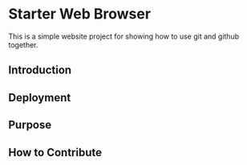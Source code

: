 # Starter Web Browser

This is a simple website project for
showing how to use git and github together.

## Introduction

## Deployment

## Purpose

## How to Contribute